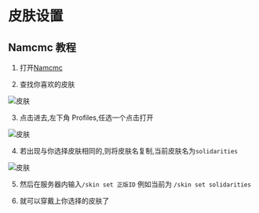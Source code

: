 # 皮肤设置

## Namcmc 教程

1. 打开[Namcmc](https://namemc.com/)

2. 查找你喜欢的皮肤

![皮肤](https://pic.imgdb.cn/item/668e7e7bd9c307b7e9d0259b.png)

3. 点击进去,左下角 Profiles,任选一个点击打开

![皮肤](https://pic.imgdb.cn/item/668e7ec4d9c307b7e9d0821f.png)

4. 若出现与你选择皮肤相同的,则将皮肤名复制,当前皮肤名为`solidarities`

![皮肤](https://pic.imgdb.cn/item/668e7f13d9c307b7e9d0e7f6.png)

5. 然后在服务器内输入`/skin set 正版ID` 例如当前为 `/skin set solidarities`

6. 就可以穿戴上你选择的皮肤了
